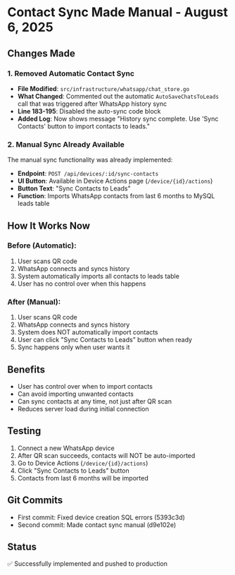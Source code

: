 # Contact Sync Made Manual - August 6, 2025

## Changes Made

### 1. Removed Automatic Contact Sync
- **File Modified**: `src/infrastructure/whatsapp/chat_store.go`
- **What Changed**: Commented out the automatic `AutoSaveChatsToLeads` call that was triggered after WhatsApp history sync
- **Line 183-195**: Disabled the auto-sync code block
- **Added Log**: Now shows message "History sync complete. Use 'Sync Contacts' button to import contacts to leads."

### 2. Manual Sync Already Available
The manual sync functionality was already implemented:
- **Endpoint**: `POST /api/devices/:id/sync-contacts`
- **UI Button**: Available in Device Actions page (`/device/{id}/actions`)
- **Button Text**: "Sync Contacts to Leads"
- **Function**: Imports WhatsApp contacts from last 6 months to MySQL leads table

## How It Works Now

### Before (Automatic):
1. User scans QR code
2. WhatsApp connects and syncs history
3. System automatically imports all contacts to leads table
4. User has no control over when this happens

### After (Manual):
1. User scans QR code
2. WhatsApp connects and syncs history
3. System does NOT automatically import contacts
4. User can click "Sync Contacts to Leads" button when ready
5. Sync happens only when user wants it

## Benefits
- User has control over when to import contacts
- Can avoid importing unwanted contacts
- Can sync contacts at any time, not just after QR scan
- Reduces server load during initial connection

## Testing
1. Connect a new WhatsApp device
2. After QR scan succeeds, contacts will NOT be auto-imported
3. Go to Device Actions (`/device/{id}/actions`)
4. Click "Sync Contacts to Leads" button
5. Contacts from last 6 months will be imported

## Git Commits
- First commit: Fixed device creation SQL errors (5393c3d)
- Second commit: Made contact sync manual (d9e102e)

## Status
✅ Successfully implemented and pushed to production